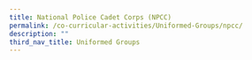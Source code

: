 ```yaml
---
title: National Police Cadet Corps (NPCC)
permalink: /co-curricular-activities/Uniformed-Groups/npcc/
description: ""
third_nav_title: Uniformed Groups
---
```

